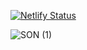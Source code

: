 [![Netlify Status](https://api.netlify.com/api/v1/badges/efe9be38-1735-4c1e-ba87-dbb40f132357/deploy-status)](https://app.netlify.com/sites/berrycare/deploys)

![ SON (1)](https://github.com/chhaviel/kioovv/assets/173661113/a9327573-33fd-4f4d-90cd-28851dded87c)
